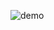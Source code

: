 ![demo](https://user-images.githubusercontent.com/35655231/103457557-b03f0600-4d43-11eb-8390-4834d65d60c1.gif)
